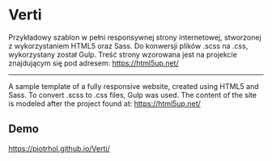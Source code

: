 # Verti

Przykładowy szablon w pełni responsywnej strony internetowej, stworzonej z wykorzystaniem HTML5 oraz Sass. Do konwersji plików .scss na .css, wykorzystany został Gulp. Treść strony wzorowana jest na projekcie znajdującym się pod adresem: https://html5up.net/

---

A sample template of a fully responsive website, created using HTML5 and Sass. To convert .scss to .css files, Gulp was used. The content of the site is modeled after the project found at: https://html5up.net/

## Demo

https://piotrhol.github.io/Verti/